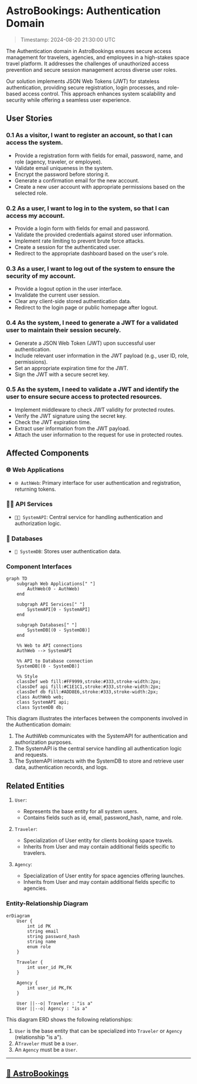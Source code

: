 # AstroBookings: Authentication Domain

> Timestamp: 2024-08-20 21:30:00 UTC

The Authentication domain in AstroBookings ensures secure access management for travelers, agencies, and employees in a high-stakes space travel platform. It addresses the challenges of unauthorized access prevention and secure session management across diverse user roles.

Our solution implements JSON Web Tokens (JWT) for stateless authentication, providing secure registration, login processes, and role-based access control. This approach enhances system scalability and security while offering a seamless user experience.

## User Stories

### 0.1 As a visitor, I want to register an account, so that I can access the system.

- Provide a registration form with fields for email, password, name, and role (agency, traveler, or employee).
- Validate email uniqueness in the system.
- Encrypt the password before storing it.
- Generate a confirmation email for the new account.
- Create a new user account with appropriate permissions based on the selected role.

### 0.2 As a user, I want to log in to the system, so that I can access my account.

- Provide a login form with fields for email and password.
- Validate the provided credentials against stored user information.
- Implement rate limiting to prevent brute force attacks.
- Create a session for the authenticated user.
- Redirect to the appropriate dashboard based on the user's role.

### 0.3 As a user, I want to log out of the system to ensure the security of my account.

- Provide a logout option in the user interface.
- Invalidate the current user session.
- Clear any client-side stored authentication data.
- Redirect to the login page or public homepage after logout.

### 0.4 As the system, I need to generate a JWT for a validated user to maintain their session securely.

- Generate a JSON Web Token (JWT) upon successful user authentication.
- Include relevant user information in the JWT payload (e.g., user ID, role, permissions).
- Set an appropriate expiration time for the JWT.
- Sign the JWT with a secure secret key.

### 0.5 As the system, I need to validate a JWT and identify the user to ensure secure access to protected resources.

- Implement middleware to check JWT validity for protected routes.
- Verify the JWT signature using the secret key.
- Check the JWT expiration time.
- Extract user information from the JWT payload.
- Attach the user information to the request for use in protected routes.

## Affected Components

### 🌐 Web Applications

- `🌐 AuthWeb`: Primary interface for user authentication and registration, returning tokens.

### 🧑‍💼 API Services

- `🧑‍💼 SystemAPI`: Central service for handling authentication and authorization logic.

### 📇 Databases

- `📇 SystemDB`: Stores user authentication data.

### Component Interfaces

```mermaid
graph TD
    subgraph Web Applications[" "]
        AuthWeb(0 - AuthWeb)
    end

    subgraph API Services[" "]
        SystemAPI[0 - SystemAPI]
    end

    subgraph Databases[" "]
        SystemDB[(0 - SystemDB)]
    end

    %% Web to API connections
    AuthWeb --> SystemAPI

    %% API to Database connection
    SystemDB[(0 - SystemDB)]

    %% Style
    classDef web fill:#FF9999,stroke:#333,stroke-width:2px;
    classDef api fill:#C1E1C1,stroke:#333,stroke-width:2px;
    classDef db fill:#ADD8E6,stroke:#333,stroke-width:2px;
    class AuthWeb web;
    class SystemAPI api;
    class SystemDB db;
```

This diagram illustrates the interfaces between the components involved in the Authentication domain:

1. The AuthWeb communicates with the SystemAPI for authentication and authorization purposes.
2. The SystemAPI is the central service handling all authentication logic and requests.
3. The SystemAPI interacts with the SystemDB to store and retrieve user data, authentication records, and logs.

## Related Entities

1. `User`:

   - Represents the base entity for all system users.
   - Contains fields such as id, email, password_hash, name, and role.

2. `Traveler`:

   - Specialization of User entity for clients booking space travels.
   - Inherits from User and may contain additional fields specific to travelers.

3. `Agency`:

   - Specialization of User entity for space agencies offering launches.
   - Inherits from User and may contain additional fields specific to agencies.

### Entity-Relationship Diagram

```mermaid
erDiagram
    User {
        int id PK
        string email
        string password_hash
        string name
        enum role
    }

    Traveler {
        int user_id PK,FK
    }

    Agency {
        int user_id PK,FK
    }

    User ||--o| Traveler : "is a"
    User ||--o| Agency : "is a"

```

This diagram ERD shows the following relationships:

1. `User` is the base entity that can be specialized into `Traveler` or `Agency` (relationship "is a").
2. A`Traveler` must be a `User`.
3. An `Agency` must be a `User`.

---

## [🚀 AstroBookings](https://github.com/AstroBookings)
